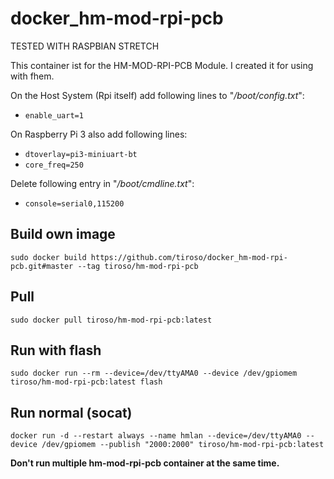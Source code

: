 # docker_hm-mod-rpi-pcb
TESTED WITH RASPBIAN STRETCH


This container ist for the HM-MOD-RPI-PCB Module. I created it for using with fhem.

On the Host System (Rpi itself) add following lines to "*/boot/config.txt*":

* `enable_uart=1`

On Raspberry Pi 3 also add following lines:

* `dtoverlay=pi3-miniuart-bt`
* `core_freq=250`

Delete following entry in "*/boot/cmdline.txt*":
* `console=serial0,115200`

## Build own image
`sudo docker build https://github.com/tiroso/docker_hm-mod-rpi-pcb.git#master --tag tiroso/hm-mod-rpi-pcb`

## Pull
`sudo docker pull tiroso/hm-mod-rpi-pcb:latest`

## Run with flash
`sudo docker run --rm --device=/dev/ttyAMA0 --device /dev/gpiomem tiroso/hm-mod-rpi-pcb:latest flash`

## Run normal (socat)
`docker run -d --restart always --name hmlan --device=/dev/ttyAMA0 --device /dev/gpiomem --publish "2000:2000" tiroso/hm-mod-rpi-pcb:latest`

**Don't run multiple hm-mod-rpi-pcb container at the same time.**
